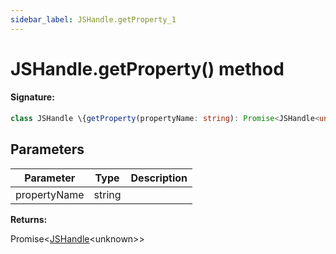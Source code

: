 ```yaml
---
sidebar_label: JSHandle.getProperty_1
---
```


# JSHandle.getProperty() method

#### Signature:

```typescript
class JSHandle \{getProperty(propertyName: string): Promise<JSHandle<unknown>>;\}
```

## Parameters

| Parameter    | Type   | Description |
| ------------ | ------ | ----------- |
| propertyName | string |             |

**Returns:**

Promise&lt;[JSHandle](./puppeteer.jshandle.md)&lt;unknown&gt;&gt;
